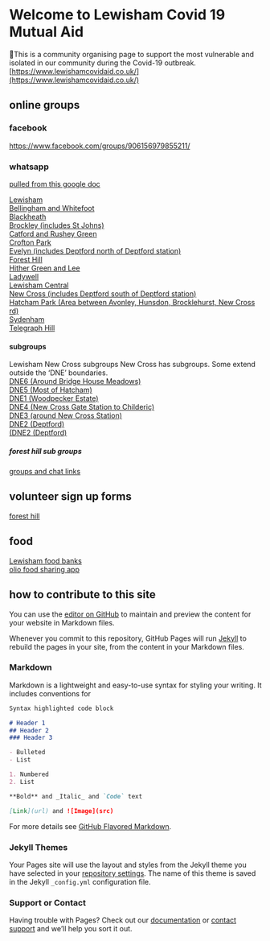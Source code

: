 # Welcome to Lewisham Covid 19 Mutual Aid
💜This is a community organising page to support the most vulnerable and isolated in our community during the Covid-19 outbreak.   
[https://www.lewishamcovidaid.co.uk/](https://www.lewishamcovidaid.co.uk/)
## online groups  

### facebook   
https://www.facebook.com/groups/906156979855211/  


### whatsapp
[pulled from this google doc](https://docs.google.com/document/d/17tlniSKKJ3-pkS-Ily13IDCq5UIRcxeB4wCXduykNgY/edit)  

[Lewisham](https://chat.whatsapp.com/IIgMnpcLtTQ1OcQXjY1dIp)  
[Bellingham and Whitefoot](https://chat.whatsapp.com/Einpexb4aMs314JhCA4int)  
[Blackheath](https://chat.whatsapp.com/GuiZ8L5NXSUAjUf2QV5Stl)  
[Brockley (includes St Johns)](https://chat.whatsapp.com/BRZksqTruF9LT9s7GbLTdT)  
[Catford and Rushey Green](https://chat.whatsapp.com/BPwrCRahPUfE64s20vaEuS)  
[Crofton Park](https://chat.whatsapp.com/BBw6zHu1G4ZG4F6jJ4njbf)  
[Evelyn (includes Deptford north of Deptford station)](https://chat.whatsapp.com/IF28SA1HaW16fq8YVJ6rU5)  
[Forest Hill](https://chat.whatsapp.com/BGzBE202C6cELrzhg2SMFc)  
[Hither Green and Lee](https://chat.whatsapp.com/CKdDkuxm87w9hCFkvrbwym)  
[Ladywell](https://chat.whatsapp.com/JPnsCvvl7tcCRiaXECyoti)  
[Lewisham Central](https://chat.whatsapp.com/K1CeMAXPsEKEWB7N7ZbV4S)  
[New Cross (includes Deptford south of Deptford station)](https://chat.whatsapp.com/F5QcYWAuj54FhlV1f3woWc)  
[Hatcham Park (Area between Avonley, Hunsdon, Brocklehurst, New Cross rd)](https://chat.whatsapp.com/HxiuNhqpIyLE4X1U7JfoJc)  
[Sydenham](https://chat.whatsapp.com/F2SzjyPoodG9aD5a29IEIo)  
[Telegraph Hill](https://chat.whatsapp.com/Ds91FOu2zv5BNAUC7uSLZw)  

#### subgroups
Lewisham New Cross subgroups New Cross has subgroups. Some extend outside the ‘DNE’ boundaries.  
[DNE6 (Around Bridge House Meadows)](https://chat.whatsapp.com/C70kVXXdKOtJrZZikU9fXu)  
[DNE5 (Most of Hatcham)](https://chat.whatsapp.com/HxiuNhqpIyLE4X1U7JfoJc)  
[DNE1 (Woodpecker Estate)](https://chat.whatsapp.com/F5QcYWAuj54FhlV1f3woWc)  
[DNE4 (New Cross Gate Station to Childeric)](https://chat.whatsapp.com/BEHzCJrBbKu5JBeDTjLSHJ)  
[DNE3 (around New Cross Station)](https://chat.whatsapp.com/J4mCbxLGTAY2UQha57vgNj)  
[DNE2 (Deptford)](https://chat.whatsapp.com/FHg6OjKGAUAB45Olg9Umxo)   
[(DNE2 (Deptford)](https://chat.whatsapp.com/J4mCbxLGTAY2UQha57vgNj) 

##### forest hill sub groups
[groups and chat links](https://www.google.com/maps/d/u/0/viewer?hl=en&hl=en&mid=15COv-ATM1YFlhXhS6SaA3f5WmpSGuxRt&ll=51.44754127499999%2C-0.05616510000004382&z=17)


## volunteer sign up forms

[forest hill](https://docs.google.com/forms/d/e/1FAIpQLScGvJrsJaTKwwDrf1FtzaHMHe2fds4yrnzGoKE17aD34M_iUg/viewform)

## food 
[Lewisham food banks](https://lewisham.gov.uk/mayorandcouncil/community-support/communityledprojects/food-bank-donation-and-distribution-points)  
[olio food sharing app](https://olioex.com/)


## how to contribute to this site

You can use the [editor on GitHub](https://github.com/lewishamcovid19mutualaid/infosite/edit/master/README.md) to maintain and preview the content for your website in Markdown files.

Whenever you commit to this repository, GitHub Pages will run [Jekyll](https://jekyllrb.com/) to rebuild the pages in your site, from the content in your Markdown files.

### Markdown

Markdown is a lightweight and easy-to-use syntax for styling your writing. It includes conventions for

```markdown
Syntax highlighted code block

# Header 1
## Header 2
### Header 3

- Bulleted
- List

1. Numbered
2. List

**Bold** and _Italic_ and `Code` text

[Link](url) and ![Image](src)
```

For more details see [GitHub Flavored Markdown](https://guides.github.com/features/mastering-markdown/).

### Jekyll Themes

Your Pages site will use the layout and styles from the Jekyll theme you have selected in your [repository settings](https://github.com/lewishamcovid19mutualaid/infosite/settings). The name of this theme is saved in the Jekyll `_config.yml` configuration file.

### Support or Contact

Having trouble with Pages? Check out our [documentation](https://help.github.com/categories/github-pages-basics/) or [contact support](https://github.com/contact) and we’ll help you sort it out.
